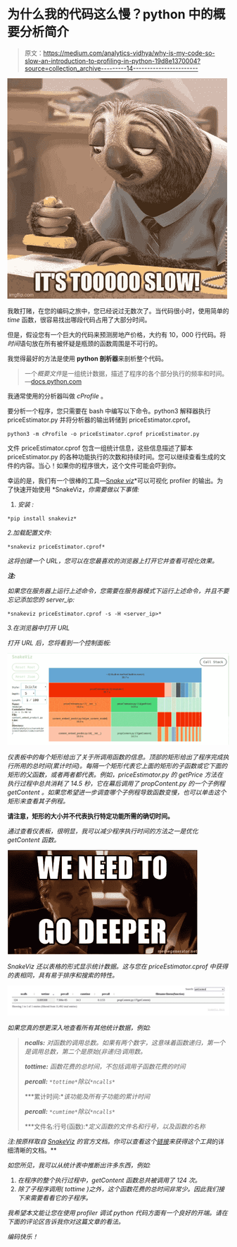 # 为什么我的代码这么慢？python 中的概要分析简介

> 原文：<https://medium.com/analytics-vidhya/why-is-my-code-so-slow-an-introduction-to-profiling-in-python-19d8e1370004?source=collection_archive---------14----------------------->

![](img/f4859e3d7c6b2d89bc47ffa8f09b1e97.png)

我敢打赌，在您的编码之旅中，您已经说过无数次了。当代码很小时，使用简单的 *time* 函数，很容易找出哪段代码占用了大部分时间。

但是，假设您有一个巨大的代码来预测房地产价格，大约有 10，000 行代码。将*时间*语句放在所有被怀疑是瓶颈的函数周围是不可行的。

我觉得最好的方法是使用 **python 剖析器**来剖析整个代码。

> 一个*概要文件*是一组统计数据，描述了程序的各个部分执行的频率和时间。—[docs.python.com](https://docs.python.org/3/library/profile.html#instant-user-s-manual)

我通常使用的分析器叫做 *cProfile* 。

要分析一个程序，您只需要在 bash 中编写以下命令。python3 解释器执行 priceEstimator.py 并将分析器的输出转储到 priceEstimator.cprof。

```
python3 -m cProfile -o priceEstimator.cprof priceEstimator.py
```

文件 priceEstimator.cprof 包含一组统计信息，这些信息描述了脚本 priceEstimator.py 的各种功能执行的次数和持续时间。您可以继续查看生成的文件的内容。当心！如果你的程序很大，这个文件可能会吓到你。

幸运的是，我们有一个很棒的工具—[S*nake viz*](https://jiffyclub.github.io/snakeviz/)*可以可视化 profiler 的输出。为了快速开始使用 *SnakeViz，*你需要做以下事情:*

1.  *安装 *:**

```
*pip install snakeviz*
```

*2.加载配置文件:*

```
*snakeviz priceEstimator.cprof*
```

*这将创建一个 URL，您可以在您最喜欢的浏览器上打开它并查看可视化效果。*

***注:***

*如果您在服务器上运行上述命令，您需要在服务器模式下运行上述命令，并且不要忘记添加您的 server_ip:*

```
*snakeviz priceEstimator.cprof -s -H <server_ip>*
```

*3.在浏览器中打开 URL*

*打开 URL 后，您将看到一个控制面板:*

*![](img/8a3521689f2781d79d915da81c1c580a.png)*

*仪表板中的每个矩形给出了关于所调用函数的信息。顶部的矩形给出了程序完成执行所用的总时间(累计时间)。每隔一个矩形代表它上面的矩形的子函数或它下面的矩形的父函数，或者两者都代表。例如，priceEstimator.py 的 *getPrice* 方法在执行过程中总共消耗了 14.5 秒，它在幕后调用了 propContent.py 的一个子例程 *getContent* 。如果您希望进一步调查哪个子例程导致函数变慢，也可以单击这个矩形来查看其子例程。*

**请注意，矩形的大小并不代表执行特定功能所需的确切时间。**

*通过查看仪表板，很明显，我可以减少程序执行时间的方法之一是优化 *getContent* 函数。*

*![](img/687262ecba7c6fd14cf3871b4001ee97.png)*

*SnakeViz 还以表格的形式显示统计数据。这与您在 priceEstimator.cprof 中获得的表相同，具有易于排序和搜索的特性。*

*![](img/028fdb45b03cba3c1b57d9b333a31236.png)*

*如果您真的想更深入地查看所有其他统计数据，例如:*

> ***ncalls:** 对函数的调用总数。如果有两个数字，这意味着函数递归，第一个是调用总数，第二个是原始(非递归)调用数。*
> 
> ***tottime:** 函数花费的总时间，不包括调用子函数花费的时间*
> 
> ***percall:** `*tottime*`除以`*ncalls*`*
> 
> ***累计时间:**该功能及所有子功能的累计时间*
> 
> ***percall:** `*cumtime*`除以`*ncalls*`*
> 
> ***文件名:行号(函数):**定义函数的文件名和行号，以及函数的名称*

*注:按原样取自 [SnakeViz](https://jiffyclub.github.io/snakeviz/) 的官方文档。你可以查看这个[链接](https://jiffyclub.github.io/snakeviz/)来获得这个工具*的详细清晰的文档。**

*如您所见，我可以从统计表中推断出许多东西，例如:*

1.  *在程序的整个执行过程中，getContent 函数总共被调用了 124 次。*
2.  *除了子程序调用( *tottime* )之外，这个函数花费的总时间非常少。因此我们接下来需要看看它的子程序。*

*我希望本文能让您在使用 profiler 调试 python 代码方面有一个良好的开端。请在下面的评论区告诉我你对这篇文章的看法。*

*编码快乐！*